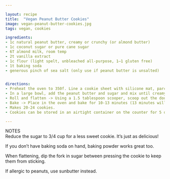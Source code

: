 ```yaml
---

layout: recipe
title:  "Vegan Peanut Butter Cookies"
image: vegan-peanut-butter-cookies.jpg
tags: vegan, cookies

ingredients:
- 1c natural peanut butter, creamy or crunchy (or almond butter)
- 1c coconut sugar or pure cane sugar
- 6T almond milk, room temp
- 2t vanilla extract
- 1c flour (light spelt, unbleached all-purpose, 1–1 gluten free)
- 1t baking soda
- generous pinch of sea salt (only use if peanut butter is unsalted)


directions:
- Preheat the oven to 350f. Line a cookie sheet with silicone mat, parchment paper or leave ungreased.
- In a large bowl, add the peanut butter and sugar and mix until creamy. Stir in the almond milk and vanilla. Next, add the flour, baking soda and salt, mix to combine. The dough will be tough to stir, using your hands to mix it together will be easier.
- Roll and flatten -> Using a 1.5 tablespoon scooper, scoop out the dough and roll into balls, about 1 1/4 inch. Place the balls of dough about 2 1/2 inches apart on a baking sheet. Using the back of a fork, flatten in a crisscross pattern. Optionally, sprinkle with sugar or coarse salt.
- Bake -> Place in the oven and bake for 10-13 minutes (13 minutes will yield a crispier cookie that’s tender inside). Let cool a few minutes, transfer cookies to a wire rack and repeat with remaining dough.
- Makes 20-24 cookies.
- Cookies can be stored in an airtight container on the counter for 5 days. To keep longer, store in the refrigerator for up to 2 weeks. Let cookies cool completely, store in a freezer safe container for up to 2 months.

---
```


NOTES  
Reduce the sugar to 3/4 cup for a less sweet cookie. It’s just as delicious!

If you don’t have baking soda on hand, baking powder works great too.

When flattening, dip the fork in sugar between pressing the cookie to keep them from sticking.

If allergic to peanuts, use sunbutter instead.
